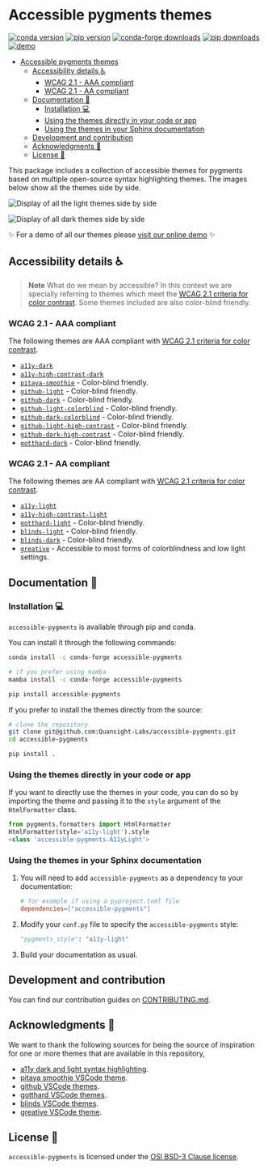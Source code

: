 # Accessible pygments themes

[![conda version](https://img.shields.io/conda/vn/conda-forge/accessible-pygments?color=e27e8c&style=for-the-badge)](https://anaconda.org/conda-forge/accessible-pygments)
[![pip version](https://img.shields.io/pypi/v/accessible-pygments?color=63a6c8&style=for-the-badge)](https://pypi.org/project/accessible-pygments/)
[![conda-forge downloads](https://img.shields.io/conda/dn/conda-forge/accessible-pygments?label=conda-forge%20downloads&style=for-the-badge)](https://anaconda.org/conda-forge/accessible-pygments)
[![pip downloads](https://img.shields.io/pypi/dm/accessible-pygments?color=%23acc00d&label=PyPI%20downloads&style=for-the-badge)](https://pypi.org/project/accessible-pygments/)
[![demo](https://img.shields.io/badge/Demo-Click%20me!-blueviolet?style=for-the-badge)](https://quansight-labs.github.io/accessible-pygments/)

- [Accessible pygments themes](#accessible-pygments-themes)
  - [Accessibility details ♿️](#accessibility-details-️)
    - [WCAG 2.1 - AAA compliant](#wcag-21---aaa-compliant)
    - [WCAG 2.1 - AA compliant](#wcag-21---aa-compliant)
  - [Documentation 📖](#documentation-)
    - [Installation 💻](#installation-)
    - [Using the themes directly in your code or app](#using-the-themes-directly-in-your-code-or-app)
    - [Using the themes in your Sphinx documentation](#using-the-themes-in-your-sphinx-documentation)
  - [Development and contribution](#development-and-contribution)
  - [Acknowledgments 🤝](#acknowledgments-)
  - [License 📑](#license-)

This package includes a collection of accessible themes for pygments based on multiple open-source syntax highlighting themes. The images below show all the themes side by side.

![Display of all the light themes side by side](./docs/light_themes.png)

![Display of all dark themes side by side](./docs/dark_themes.png)

:sparkles: For a demo of all our themes please [visit our online demo](https://quansight-labs.github.io/accessible-pygments/) :sparkles:

## Accessibility details ♿️

> **Note**
> What do we mean by accessible? In this context we are specially referring to themes which meet the [WCAG 2.1 criteria for color contrast](https://www.w3.org/WAI/WCAG21/Understanding/contrast-minimum.html).
> Some themes included are also color-blind friendly.

### WCAG 2.1 - AAA compliant

The following themes are AAA compliant with [WCAG 2.1 criteria for color contrast](https://www.w3.org/TR/UNDERSTANDING-WCAG20/visual-audio-contrast-contrast.html).

- [`a11y-dark`](https://github.com/Quansight-Labs/accessible-pygments/tree/main/a11y_pygments/a11y_dark)
- [`a11y-high-contrast-dark`](https://github.com/Quansight-Labs/accessible-pygments/tree/main/a11y_pygments/a11y_high_contrast_dark)
- [`pitaya-smoothie`](https://github.com/Quansight-Labs/accessible-pygments/tree/main/a11y_pygments/pitaya_smoothie) - Color-blind friendly.
- [`github-light`](https://github.com/Quansight-Labs/accessible-pygments/tree/main/a11y_pygments/github_light) - Color-blind friendly.
- [`github-dark`](https://github.com/Quansight-Labs/accessible-pygments/tree/main/a11y_pygments/github_dark) - Color-blind friendly.
- [`github-light-colorblind`](https://github.com/Quansight-Labs/accessible-pygments/tree/main/a11y_pygments/github_light_colorblind) - Color-blind friendly.
- [`github-dark-colorblind`](https://github.com/Quansight-Labs/accessible-pygments/tree/main/a11y_pygments/github_dark_colorblind) - Color-blind friendly.
- [`github-light-high-contrast`](https://github.com/Quansight-Labs/accessible-pygments/tree/main/a11y_pygments/github_light_high_contrast) - Color-blind friendly.
- [`github-dark-high-contrast`](https://github.com/Quansight-Labs/accessible-pygments/tree/main/a11y_pygments/github_dark_high_contrast) - Color-blind friendly.
- [`gotthard-dark`](https://github.com/Quansight-Labs/accessible-pygments/tree/main/a11y_pygments/gotthard-dark) - Color-blind friendly.

### WCAG 2.1 - AA compliant

The following themes are AA compliant with [WCAG 2.1 criteria for color contrast](https://www.w3.org/TR/UNDERSTANDING-WCAG20/visual-audio-contrast-contrast.html).

- [`a11y-light`](https://github.com/Quansight-Labs/accessible-pygments/tree/main/a11y_pygments/a11y_light)
- [`a11y-high-contrast-light`](https://github.com/Quansight-Labs/accessible-pygments/tree/main/a11y_pygments/a11y_high_contrast_light)
- [`gotthard-light`](https://github.com/Quansight-Labs/accessible-pygments/tree/main/a11y_pygments/gotthard-light) - Color-blind friendly.
- [`blinds-light`](https://github.com/Quansight-Labs/accessible-pygments/tree/main/a11y_pygments/blinds-light) - Color-blind friendly.
- [`blinds-dark`](https://github.com/Quansight-Labs/accessible-pygments/tree/main/a11y_pygments/blinds-dark) - Color-blind friendly.
- [`greative`](https://github.com/Quansight-Labs/accessible-pygments/tree/main/a11y_pygments/greative) - Accessible to most forms of colorblindness and low light settings.

## Documentation 📖

### Installation 💻

`accessible-pygments` is available through pip and conda.

You can install it through the following commands:

```bash
conda install -c conda-forge accessible-pygments

# if you prefer using mamba
mamba install -c conda-forge accessible-pygments
```

```bash
pip install accessible-pygments
```

If you prefer to install the themes directly from the source:

```bash
# clone the repository
git clone git@github.com:Quansight-Labs/accessible-pygments.git
cd accessible-pygments

pip install .
```

### Using the themes directly in your code or app

If you want to directly use the themes in your code, you can do so by importing the theme and passing it to the `style` argument of the `HtmlFormatter` class.

```python
from pygments.formatters import HtmlFormatter
HtmlFormatter(style='a11y-light').style
<class 'accessible-pygments.A11yLight'>
```

### Using the themes in your Sphinx documentation

1. You will need to add `accessible-pygments` as a dependency to your documentation:

   ```toml
   # for example if using a pyproject.toml file
   dependencies=["accessible-pygments"]
   ```

2. Modify your `conf.py` file to specify the `accessible-pygments` style:

   ```python
   "pygments_style": "a11y-light"
   ```

3. Build your documentation as usual.

## Development and contribution

You can find our contribution guides on [CONTRIBUTING.md](CONTRIBUTING.md).

## Acknowledgments 🤝

We want to thank the following sources for being the source of inspiration for one or more themes that are available in this repository,

- [a11y dark and light syntax highlighting](https://github.com/ericwbailey/a11y-syntax-highlighting).
- [pitaya smoothie VSCode theme](https://github.com/trallard/pitaya_smoothie).
- [github VSCode themes](https://github.com/primer/github-vscode-theme).
- [gotthard VSCode themes](https://github.com/janbiasi/vscode-gotthard-theme/).
- [blinds VSCode themes](https://github.com/orbulant/blinds-theme).
- [greative VSCode theme](https://github.com/SumanKhdka/Greative-vscode-Theme).

## License 📑

`accessible-pygments` is licensed under the [OSI BSD-3 Clause license](./LICENSE).
